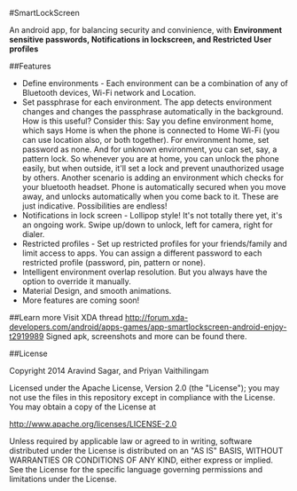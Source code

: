#SmartLockScreen

An android app, for balancing security and convinience, with **Environment sensitive passwords, Notifications in lockscreen, and Restricted User profiles**

##Features
- Define environments - Each environment can be a combination of any of Bluetooth devices, Wi-Fi network and Location.
- Set passphrase for each environment. The app detects environment changes and changes the passphrase automatically in the background.
How is this useful? Consider this: Say you define environment home, which says Home is when the phone is connected to Home Wi-Fi (you can use location also, or both together). For environment home, set password as none. And for unknown environment, you can set, say, a pattern lock. So whenever you are at home, you can unlock the phone easily, but when outside, it'll set a lock and prevent unauthorized usage by others.
Another scenario is adding an environment which checks for your bluetooth headset. Phone is automatically secured when you move away, and unlocks automatically when you come back to it.
These are just indicative. Possibilities are endless!
- Notifications in lock screen - Lollipop style! It's not totally there yet, it's an ongoing work. Swipe up/down to unlock, left for camera, right for dialer.
- Restricted profiles - Set up restricted profiles for your friends/family and limit access to apps. You can assign a different password to each restricted profile (password, pin, pattern or none).
- Intelligent environment overlap resolution. But you always have the option to override it manually.
- Material Design, and smooth animations.
- More features are coming soon!

##Learn more
Visit XDA thread http://forum.xda-developers.com/android/apps-games/app-smartlockscreen-android-enjoy-t2919989
Signed apk, screenshots and more can be found there.

##License

Copyright 2014 Aravind Sagar, and Priyan Vaithilingam

   Licensed under the Apache License, Version 2.0 (the "License");
   you may not use the files in this repository except in compliance with the License.
   You may obtain a copy of the License at

  http://www.apache.org/licenses/LICENSE-2.0

   Unless required by applicable law or agreed to in writing, software
   distributed under the License is distributed on an "AS IS" BASIS,
   WITHOUT WARRANTIES OR CONDITIONS OF ANY KIND, either express or implied.
   See the License for the specific language governing permissions and
   limitations under the License.
